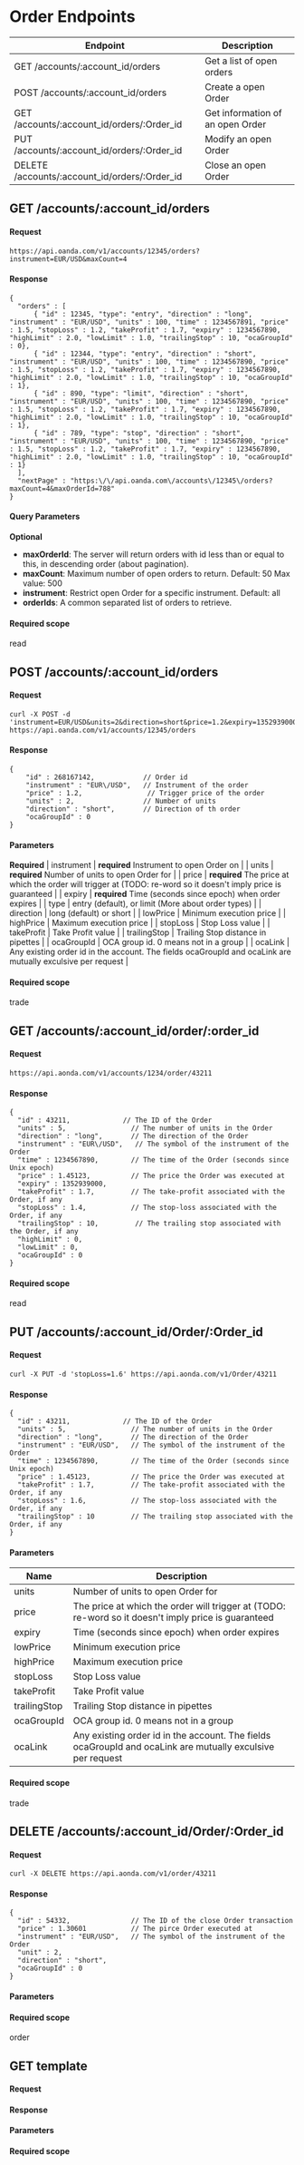 # Order Endpoints

| Endpoint | Description |
| ---- | ---- |
| GET /accounts/:account_id/orders | Get a list of open orders |
| POST /accounts/:account_id/orders | Create a open Order |
| GET /accounts/:account_id/orders/:Order_id | Get information of an open Order |
| PUT /accounts/:account_id/orders/:Order_id | Modify an open Order |
| DELETE /accounts/:account_id/orders/:Order_id | Close an open Order |


## GET /accounts/:account_id/orders

#### Request
    https://api.oanda.com/v1/accounts/12345/orders?instrument=EUR/USD&maxCount=4

#### Response
    {
      "orders" : [
          { "id" : 12345, "type": "entry", "direction" : "long", "instrument" : "EUR/USD", "units" : 100, "time" : 1234567891, "price" : 1.5, "stopLoss" : 1.2, "takeProfit" : 1.7, "expiry" : 1234567890, "highLimit" : 2.0, "lowLimit" : 1.0, "trailingStop" : 10, "ocaGroupId" : 0},
          { "id" : 12344, "type": "entry", "direction" : "short", "instrument" : "EUR/USD", "units" : 100, "time" : 1234567890, "price" : 1.5, "stopLoss" : 1.2, "takeProfit" : 1.7, "expiry" : 1234567890, "highLimit" : 2.0, "lowLimit" : 1.0, "trailingStop" : 10, "ocaGroupId" : 1},
          { "id" : 890, "type": "limit", "direction" : "short", "instrument" : "EUR/USD", "units" : 100, "time" : 1234567890, "price" : 1.5, "stopLoss" : 1.2, "takeProfit" : 1.7, "expiry" : 1234567890, "highLimit" : 2.0, "lowLimit" : 1.0, "trailingStop" : 10, "ocaGroupId" : 1},
          { "id" : 789, "type": "stop", "direction" : "short", "instrument" : "EUR/USD", "units" : 100, "time" : 1234567890, "price" : 1.5, "stopLoss" : 1.2, "takeProfit" : 1.7, "expiry" : 1234567890, "highLimit" : 2.0, "lowLimit" : 1.0, "trailingStop" : 10, "ocaGroupId" : 1}
      ],
      "nextPage" : "https:\/\/api.oanda.com\/accounts\/12345\/orders?maxCount=4&maxOrderId=788"
    }

#### Query Parameters
**Optional**

* **maxOrderId**: The server will return orders with id less than or equal to this, in descending order (about pagination).
* **maxCount**: Maximum number of open orders to return. Default: 50 Max value: 500
* **instrument**: Restrict open Order for a specific instrument. Default: all
* **orderIds**: A common separated list of orders to retrieve.

#### Required scope
read

## POST /accounts/:account_id/orders
#### Request
    curl -X POST -d 'instrument=EUR/USD&units=2&direction=short&price=1.2&expiry=1352939000' https://api.oanda.com/v1/accounts/12345/orders

#### Response
    {
        "id" : 268167142,            // Order id
        "instrument" : "EUR\/USD",   // Instrument of the order
        "price" : 1.2,				  // Trigger price of the order
        "units" : 2,                 // Number of units
        "direction" : "short",       // Direction of th order
        "ocaGroupId" : 0
    }


#### Parameters
**Required**
| instrument | __required__ Instrument to open Order on |
| units | __required__ Number of units to open Order for |
| price | __required__ The price at which the order will trigger at (TODO: re-word so it doesn't imply price is guaranteed |
| expiry | __required__ Time (seconds since epoch) when order expires |
| type | entry (default), or limit (More about order types) |
| direction | long (default) or short |
| lowPrice | Minimum execution price |
| highPrice | Maximum execution price |
| stopLoss | Stop Loss value |
| takeProfit | Take Profit value |
| trailingStop | Trailing Stop distance in pipettes |
| ocaGroupId | OCA group id. 0 means not in a group |
| ocaLink | Any existing order id in the account. The fields ocaGroupId and ocaLink are mutually exculsive per request |

#### Required scope
trade

## GET /accounts/:account_id/order/:order_id

#### Request
    https://api.aonda.com/v1/accounts/1234/order/43211

#### Response

    {
      "id" : 43211,             // The ID of the Order
      "units" : 5,                // The number of units in the Order
      "direction" : "long",       // The direction of the Order
      "instrument" : "EUR\/USD",   // The symbol of the instrument of the Order
      "time" : 1234567890,        // The time of the Order (seconds since Unix epoch)
      "price" : 1.45123,          // The price the Order was executed at
      "expiry" : 1352939000,
      "takeProfit" : 1.7,         // The take-profit associated with the Order, if any
      "stopLoss" : 1.4,           // The stop-loss associated with the Order, if any
      "trailingStop" : 10,         // The trailing stop associated with the Order, if any
      "highLimit" : 0,
      "lowLimit" : 0,
      "ocaGroupId" : 0
    }

#### Required scope
read





## PUT /accounts/:account_id/Order/:Order_id

#### Request
    curl -X PUT -d 'stopLoss=1.6' https://api.aonda.com/v1/Order/43211

#### Response
    {
      "id" : 43211,             // The ID of the Order
      "units" : 5,                // The number of units in the Order
      "direction" : "long",       // The direction of the Order
      "instrument" : "EUR/USD",   // The symbol of the instrument of the Order
      "time" : 1234567890,        // The time of the Order (seconds since Unix epoch)
      "price" : 1.45123,          // The price the Order was executed at
      "takeProfit" : 1.7,         // The take-profit associated with the Order, if any
      "stopLoss" : 1.6,           // The stop-loss associated with the Order, if any
      "trailingStop" : 10         // The trailing stop associated with the Order, if any
    }

#### Parameters
| Name | Description |
| ---- | ----------- |
| units | Number of units to open Order for |
| price | The price at which the order will trigger at (TODO: re-word so it doesn't imply price is guaranteed |
| expiry | Time (seconds since epoch) when order expires |
| lowPrice | Minimum execution price |
| highPrice | Maximum execution price |
| stopLoss | Stop Loss value |
| takeProfit | Take Profit value |
| trailingStop | Trailing Stop distance in pipettes |
| ocaGroupId | OCA group id. 0 means not in a group |
| ocaLink | Any existing order id in the account. The fields ocaGroupId and ocaLink are mutually exculsive per request |

#### Required scope
trade



## DELETE /accounts/:account_id/Order/:Order_id

#### Request
    curl -X DELETE https://api.aonda.com/v1/order/43211

#### Response
    {
      "id" : 54332,               // The ID of the close Order transaction
      "price" : 1.30601           // The pirce Order executed at
      "instrument" : "EUR/USD",   // The symbol of the instrument of the Order
      "unit" : 2,
      "direction" : "short",
      "ocaGroupId" : 0
    }

#### Parameters

#### Required scope
order

## GET template
#### Request
#### Response
#### Parameters
#### Required scope
